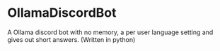 # OllamaDiscordBot
A Ollama discord bot with no memory, a per user language setting and gives out short answers. (Written in python)

